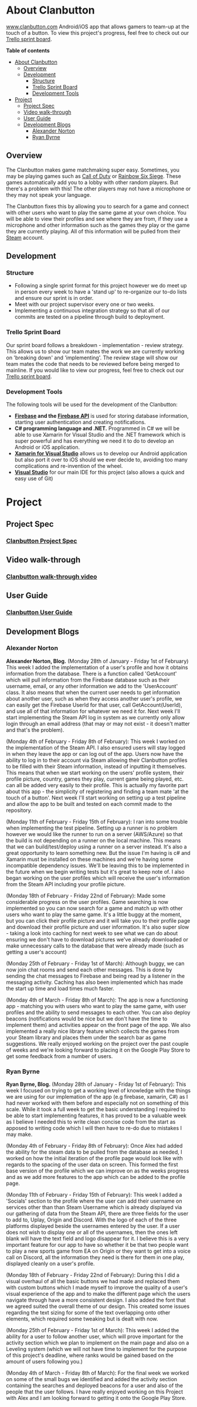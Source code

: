 # About Clanbutton 
www.clanbutton.com
Android/iOS app that allows gamers to team-up at the touch of a button.
To view this project's progress, feel free to check out our [Trello sprint board](https://trello.com/b/bvCITjii/sprint-board).

**Table of contents**
- [About Clanbutton](#about-clanbutton)
  * [Overview](#overview)
  * [Development](#development)
    + [Structure](#structure)
    + [Trello Sprint Board](#trello-sprint-board)
    + [Development Tools](#development-tools)
- [Project](#project)
  * [Project Spec](#project-spec)
  * [Video walk-through](#video-walk-through)
  * [User Guide](#user-guide)
  * [Development Blogs](#development-blogs)
    + [Alexander Norton](#alexander-norton)
    + [Ryan Byrne](#ryan-byrne)

## Overview
The Clanbutton makes game matchmaking super easy.
Sometimes, you may be playing games such as [Call of Duty](https://en.wikipedia.org/wiki/Call_of_Duty) or [Rainbow Six Siege](https://en.wikipedia.org/wiki/Tom_Clancy%27s_Rainbow_Six_Siege). These games automatically add you to a lobby with other random players. But there's a problem with this! The other players may not have a microphone or they may not speak your language. 

The Clanbutton fixes this by allowing you to search for a game and connect with other users who want to play the same game at your own choice. You will be able to view their profiles and see where they are from, if they use a microphone and other information such as the games they play or the game they are currently playing. All of this information will be pulled from their [Steam](https://en.wikipedia.org/wiki/Steam_(software)) account.

## Development
### Structure
*  Following a single sprint format for this project however we do meet up in person every week to have a 'stand up' to re-organize our to-do lists and ensure our sprint is in order.
* Meet with our project supervisor every one or two weeks.
* Implementing a continuous integration strategy so that all of our commits are tested on a pipeline through build to deployment.

### Trello Sprint Board
Our sprint board follows a breakdown - implementation - review strategy. This allows us to show our team mates the work we are currently working on 'breaking down' and 'implementing'. The review stage will show our team mates the code that needs to be reviewed before being merged to mainline.
If you would like to view our progress, feel free to check out our [Trello sprint board](https://trello.com/b/bvCITjii/sprint-board).

### Development Tools
The following tools will be used for the development of the Clanbutton:
* **[Firebase](https://firebase.google.com/) and the [Firebase API](https://firebase.google.com/docs/reference/)** is used for storing database information, starting user authentication and creating notifications.
* **C# programming language and .NET.** Programmed in C# we will be able to use Xamarin for Visual Studio and the .NET framework which is super powerful and has everything we need it to do to develop an Android or iOS application.
* **[Xamarin for Visual Studio](https://visualstudio.microsoft.com/xamarin/)** allows us to develop our Android application but also port it over to iOS should we ever decide to, avoiding too many complications and re-invention of the wheel.
* **[Visual Studio](https://visualstudio.microsoft.com/)** for our main IDE for this project (also allows a quick and easy use of Git)

# Project
## Project Spec
### [Clanbutton Project Spec](https://gitlab.computing.dcu.ie/nortona5/2019-ca326-clanbutton/blob/master/Documentation/Clanbutton%20Project%20Spec.pdf)

## Video walk-through
### [Clanbutton walk-through video](https://youtu.be/StrEEltfjHM)

## User Guide
### [Clanbutton User Guide](https://gitlab.computing.dcu.ie/nortona5/2019-ca326-clanbutton/blob/master/Documentation/Clanbutton%20User%20Guide.pdf)

## Development Blogs

### Alexander Norton

**Alexander Norton, Blog.**
(Monday 28th of January - Friday 1st of February)
This week I added the implementation of a user's profile and how it obtains information from the database. There is a function called 'GetAccount' which will pull information from the Firebase database such as their username, email, or any other information we add to the 'UserAccount' class. It also means that when the current user needs to get information about another user, such as when they access another user's profile, we can easily get the Firebase UserId for that user, call GetAccount(UserId), and use all of that information for whatever we need it for.
Next week I'll start implementing the Steam API log in system as we currently only allow login through an email address (that may or may not exist - it doesn't matter and that's the problem).

(Monday 4th of February - Friday 8th of February):
This week I worked on the implementation of the Steam API. I also ensured users will stay logged in when they leave the app or can log out of the app.
Users now have the ability to log in to their account via Steam allowing their Clanbutton profiles to be filled with their Steam information, instead of inputting it themselves. This means that when we start working on the users' profile system, their profile picture, country, games they play, current game being played, etc. can all be added very easily to their profile. This is actually my favorite part about this app - the simplicity of registering and finding a team mate 'at the touch of a button'.
Next week I'll start working on setting up a test pipeline and allow the app to be built and tested on each commit made to the repository.

(Monday 11th of February - Friday 15th of February):
I ran into some trouble when implementing the test pipeline. Setting up a runner is no problem however we would like the runner to run on a server (AWS/Azure) so that the build is not depending on a runner on the local machine.
This means that we can build/test/deploy using a runner on a server instead. It's also a great opportunity to learn something new. But the issue I'm having is c# and Xamarin must be installed on these machines and we're having some incompatible dependency issues.
We'll be leaving this to be implemented in the future when we begin writing tests but it's great to keep note of.
I also began working on the user profiles which will receive the user's information from the Steam API including your profile picture.

(Monday 18th of February - Friday 22nd of February):
Made some considerable progress on the user profiles. Game searching is now implemented so you can now search for a game and match up with other users who want to play the same game. It's a little buggy at the moment, but you can click their profile picture and it will take you to their profile page and download their profile picture and user information.
It's also super slow - taking a look into caching for next week to see what we can do about ensuring we don't have to download pictures we've already downloaded or make unnecessary calls to the database that were already made (such as getting a user's account)

(Monday 25th of February - Friday 1st of March):
Although buggy, we can now join chat rooms and send each other messages. This is done by sending the chat messages to Firebase and being read by a listener in the messaging activity.
Caching has also been implemented which has made the start up time and load times much faster.

(Monday 4th of March - Friday 8th of March):
The app is now a functioning app - matching you with users who want to play the same game, with user profiles and the ability to send messages to each other. You can also deploy beacons (notifications would be nice but we don't have the time to implement them) and activities appear on the front page of the app.
We also implemented a really nice library feature which collects the games from your Steam library and places them under the search bar as game suggestions.
We really enjoyed working on the project over the past couple of weeks and we're looking forward to placing it on the Google Play Store to get some feedback from a number of users.

### Ryan Byrne

**Ryan Byrne, Blog.**
(Monday 28th of January - Friday 1st of February):
This week I focused on trying to get a working level of knowledge with the things we are using for our implemation of the app (e.g firebase, xamarin, C#) as I had never worked with them before and especially not on something of this scale.
While it took a full week to get the basic understanding I required to be able to start implementing features, it has proved to be a valuable week as I believe I needed this to write clean concise code from the start as apposed to writing code which I will then have to re-do due to mistakes I may make.  

(Monday 4th of February - Friday 8th of February):
Once Alex had added the ability for the steam data to be pulled from the database as needed, I worked on how the initial iteration of the profile page would look like with regards to the spacing of the user data on screen.
This formed the first base version of the profile which we can improve on as the weeks progress and as we add more features to the app which can be added to the profile page.

(Monday 11th of February - Friday 15th of February):
This week I added a 'Socials' section to the profile where the user can add their username on services other than than Steam Username which is already displayed via our gathering of data from the Steam API, there are three fields for the user to add to, Uplay, Origin and Discord. With the logo of each of the three platforms displayed beside the usernames entered by the user. If a user does not wish to display one or all of the usernames, then the ones left blank will have the text field and logo disappear for it.
I believe this is a very important feature for our app to have so whether it be that two people want to play a new sports game from EA on Origin or they want to get into a voice call on Discord, all the information they need is there for them in one play, displayed cleanly on a user's profile.

(Monday 18th of February - Friday 22nd of February):
During this I did a visual overhaul of all the basic buttons we had made and replaced them with custom buttons which I made myself to improve the quality of a user's visual experience of the app and to make the different page which the users navigate through have a more consistent design.
I also added the font that we agreed suited the overall theme of our design. This created some issues regarding the text sizing for some of the text overlapping onto other elements, which required some tweaking but is dealt with now. 

(Monday 25th of February - Friday 1st of March):
This week I added the ability for a user to follow another user, which will prove important for the activity section which we plan to implement on the main page and also on a Leveling system (which we will not have time to implement for the purpose of this project's deadline, where ranks would be gained based on the amount of users following you.)

(Monday 4th of March - Friday 8th of March):
For the final week we worked on some of the small bugs we identified and added the activity section containing the searches and deployed beacons for a user and also of the people that the user follows.
I have really enjoyed working on this Project with Alex and I am looking forward to getting it onto the Google Play Store.
